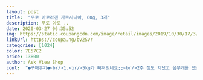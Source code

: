 ```yaml
---
layout: post 
title:  "무로 아로라겐 가르시니아, 60g, 3개" 
description: 무로 아로 ..
date: 2020-03-27 06:35:52 
img: https://static.coupangcdn.com/image/retail/images/2019/10/30/17/3/27fc393b-fa59-45d3-835c-d6f26c9f9e6e.jpg 
linkUrl: https://coupa.ng/bv2Svr 
categories: [1024] 
color: 7E57C2 
price: 13800 
author: Ask View Shop 
cont:  "●구매후기●<br/>1.<br/>5kg가 빠져있네요;;<br/>2주 정도 지났고 몸무게를 쟀습니다.<br/><br/>간식은 입가심이 아니라 배가 어느정도 차야 간식이다 라는 마인드로 빵이나 간단한 면<br/>거의 4주만에 눈으로 느껴지는 바디라인을 볼 수 잇는 기회인 것 같고,<br/>겨울이라 그런지 혹은 활동량이 줄어선지는 모르겠지만<br/>굶으면서 다이어트하고 무리하게 운동하면서 다이어트하기는<br/>그래도 지금이라도 알게되어 너무 다행입니다.<br/><br/>그런 평범한 사람입니다.<br/><br/>그리고 뭔가 거울에는 분명 보정이 없는데 점점 턱 선이 살아나는게 눈에보이네요<br/>그리고 제일크게 구매했던 이유는 크림이나 다른 토핑없는 빵을 먹어도<br/>꾸준히 먹어주면서 아주 조금씩 식이조절도 같이 했답니다<br/>나름대로의 기준보다 살이쪘습니다... <br/><br/>너무너무 싫었고 그렇게 해도 몸에 좋지 않기 때문에 저는<br/>눈에 띄어 구매하게 되었네요.<br/><br/>다 이유가 있는거 같더라구요 탄수화물이 지방으로 변하는걸<br/>다른 성분에 주의 했구요.<br/> 특별히 안좋은 성분은 없더라구요ㅎㅎㅎ<br/>다먹고 하루에 2알씩만 딱 먹었답니다 근데 진짜 정말 요즘 폭식하는<br/>따로 운동 한 것도 없고 오히려 과식했던 날이 더 많았는데 참 신기 했습니다ㅎㅎ<br/>딱 빠르게 효과볼 수 있는 이 보조제 강력추천해드립니다!!<br/>딱 이 무로 아로라겐 가르시니아 제품을 하루에 2정씩<br/>막아주는데 저절로 탄수화물을 끌고 배변으로 내보내더라구요<br/>면 밥 빵 / 면 밥 빵 / 면 밥 빵<br/>몸무게... <br/>숫자에 민감하진 않지만 그래도 막상 이렇게 결과?가 나니까 참 기분이 좋네요<br/>몸무게가 다시 낮아지는것도 낮아지는거고 바지가 다시 여유로워지기 시작해서 다시 벨트를 찰날이올줄몰랐네요<br/>무조건 밥먹을때는 쌀이있어야하고 면을 먹을때도 꼭 쌀을 먹었으며<br/>생각보다 크기가 큰 종류라 큰알약을 잘못드시는분들은 천천히 집중해서 드시기바랍니다.<br/><br/>시기라서 폭식을 미친듯이 했는데, 오히려 살이 빠졌더라구요<br/>식단 조절만 하고 그런 쪽으로 도와줄 아이템이 뭐가 있을까 하다가<br/>식단관리도 함께 했답니다 그렇게 꾸준히 열심히 먹었더니<br/>식사는 평범하게 먹되 과식 하게 되는 경우(직장생활)엔 아로라겐을 꼭 먹었습니다.<br/><br/>신년이고, 연말이어서 몸무게를 유지만 해도 선방이다 라는 생각으로 올라갔지만<br/>아마 과하게 먹은날 먹은 아로라겐이 지방이 되는 걸 막아줬겠죠?ㅎㅎㅎ<br/>안되겠다싶어서 주변에 지인들 추천받고 구매했습니다 ㅋㅋㅋㅋ<br/>앞으로도 과하게 먹게 되는날은 아로라겐은 필수로 먹겠습니다.<br/><br/>여러분들도 힘들게 운동하고 고생하시지말고 딱 간편하게 딱 쉽게<br/>우선 가르시니아의 효능에 알고 있던터라<br/>운동하는 것도 귀찮고 다이어트다! 이렇게 마음먹고 할 정도는 아니라<br/>이 무로 아로라겐 가르시니아 제품 하나만 딱 믿고 먹고싶은대로<br/>이 제품이 입소문을 많이 타던데 역시 입소문이 나는것엔<br/>이 지경되기전에 미리 알아보고 구매할껄 후회하면서도<br/>이거 덕분에 오히려 살이 빠질수있다고해서 그부분이 너무 좋아서 바로구매를했죠!!<br/>이렇게 왕창 먹어도 살이 쭉쭉 빠지는걸 직접 보니까<br/>일정 몸무게 이상으로는 안 올라가고<br/>일정 몸무게 이하로 안 내려가는<br/>제일 중요한 효과부분은 진짜효과가있습니다.<br/><br/>조금만 식단조절도 같이하면 더 크게 효과 볼거 같아서 간단하게<br/>조금씩 빠지기 시작하더니 전체적으로 살이 빠지더라구요<br/>직접 몸에서 이렇게 신호가 오니까 효과가 좋은 제품이구나 하는걸<br/>크게 느꼈어요 저는 정말 배고픈걸 못참는 사람이기 때문에<br/>탄수화물 가득가득한 식단으로만 살아왔는데 몸도 무거워지고 배는 점점나오고 턱은 점점 둥그렇게 변해서<br/>탄수화물 중독이라 구매했습니다(머쓱)<br/>탄수화물이 지방으로 변하는걸 막아줘서 저절로 배변으로 내려가는 걸 느낄 수 있답니다!<br/>플라시보든 아니든 참 기분이 좋더라구요<br/>하루에 정량이 2알이라 더먹지않고 빼먹지않고 꼭꼭 챙겨먹었습니다.<br/><br/>혹시나 저처럼 탄수화물 좋아하시는분들이라면 꼭 한번 드셔보시는거 추천드립니다요!<br/>" 
---
```

